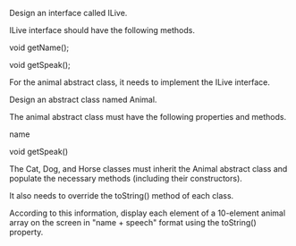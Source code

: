 Design an interface called ILive.

ILive interface should have the following methods.

void getName();

void getSpeak();

For the animal abstract class, it needs to implement the ILive interface.

Design an abstract class named Animal.

The animal abstract class must have the following properties and methods.

name

void getSpeak()

The Cat, Dog, and Horse classes must inherit the Animal abstract class and populate the necessary methods (including their constructors).

It also needs to override the toString() method of each class.

According to this information, display each element of a 10-element animal array on the screen in "name + speech" format using the toString() property.

